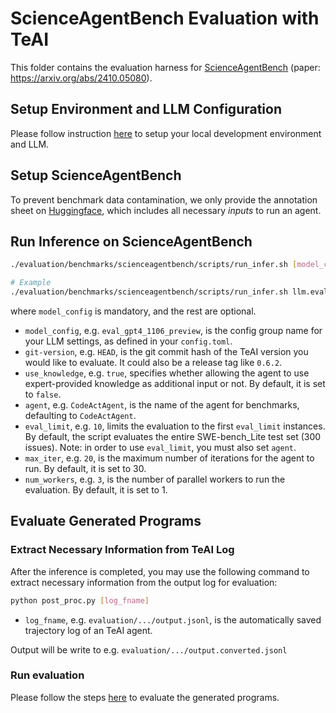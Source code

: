 # ScienceAgentBench Evaluation with TeAI

This folder contains the evaluation harness for [ScienceAgentBench](https://osu-nlp-group.github.io/ScienceAgentBench/) (paper: <https://arxiv.org/abs/2410.05080>).

## Setup Environment and LLM Configuration

Please follow instruction [here](../../README.md#setup) to setup your local development environment and LLM.

## Setup ScienceAgentBench

To prevent benchmark data contamination, we only provide the annotation sheet on [Huggingface](https://huggingface.co/datasets/osunlp/ScienceAgentBench), which includes all necessary *inputs* to run an agent.

## Run Inference on ScienceAgentBench

```bash
./evaluation/benchmarks/scienceagentbench/scripts/run_infer.sh [model_config] [git-version] [use_knowledge] [agent] [eval_limit] [max_iter] [num_workers] [dataset] [dataset_split]

# Example
./evaluation/benchmarks/scienceagentbench/scripts/run_infer.sh llm.eval_gpt4o 0.9.3
```

where `model_config` is mandatory, and the rest are optional.

- `model_config`, e.g. `eval_gpt4_1106_preview`, is the config group name for your
LLM settings, as defined in your `config.toml`.
- `git-version`, e.g. `HEAD`, is the git commit hash of the TeAI version you would
like to evaluate. It could also be a release tag like `0.6.2`.
- `use_knowledge`, e.g. `true`, specifies whether allowing the agent to use expert-provided knowledge as additional input or not. By default, it is set to `false`.
- `agent`, e.g. `CodeActAgent`, is the name of the agent for benchmarks, defaulting
to `CodeActAgent`.
- `eval_limit`, e.g. `10`, limits the evaluation to the first `eval_limit` instances. By
default, the script evaluates the entire SWE-bench_Lite test set (300 issues). Note:
in order to use `eval_limit`, you must also set `agent`.
- `max_iter`, e.g. `20`, is the maximum number of iterations for the agent to run. By
default, it is set to 30.
- `num_workers`, e.g. `3`, is the number of parallel workers to run the evaluation. By
default, it is set to 1.

## Evaluate Generated Programs

### Extract Necessary Information from TeAI Log

After the inference is completed, you may use the following command to extract necessary information from the output log for evaluation:

```bash
python post_proc.py [log_fname]
```

- `log_fname`, e.g. `evaluation/.../output.jsonl`, is the automatically saved trajectory log of an TeAI agent.

Output will be write to e.g. `evaluation/.../output.converted.jsonl`

### Run evaluation

Please follow the steps [here](https://github.com/OSU-NLP-Group/ScienceAgentBench/tree/main?tab=readme-ov-file#evaluation-of-generated-code) to evaluate the generated programs.
